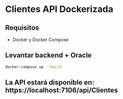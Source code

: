 # Clientes API Dockerizada

## Requisitos

- Docker y Docker Compose

## Levantar backend + Oracle

```bash
docker-compose up --build
```

## La API estará disponible en: https://localhost:7106/api/Clientes
